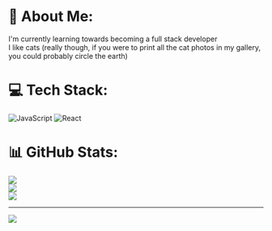 # 💫 About Me:
I'm currently learning towards becoming a full stack developer<br>I like cats (really though, if you were to print all the cat photos in my gallery, you could probably circle the earth)


# 💻 Tech Stack:
![JavaScript](https://img.shields.io/badge/javascript-%23323330.svg?style=for-the-badge&logo=javascript&logoColor=%23F7DF1E) ![React](https://img.shields.io/badge/react-%2320232a.svg?style=for-the-badge&logo=react&logoColor=%2361DAFB)
# 📊 GitHub Stats:
![](https://github-readme-stats.vercel.app/api?username=aurum77&theme=gruvbox&hide_border=true&include_all_commits=true&count_private=false)<br/>
![](https://github-readme-streak-stats.herokuapp.com/?user=aurum77&theme=gruvbox&hide_border=true)<br/>
![](https://github-readme-stats.vercel.app/api/top-langs/?username=aurum77&theme=gruvbox&hide_border=true&include_all_commits=true&count_private=false&layout=compact)

---
[![](https://visitcount.itsvg.in/api?id=aurum77&icon=5&color=2)](https://visitcount.itsvg.in)
